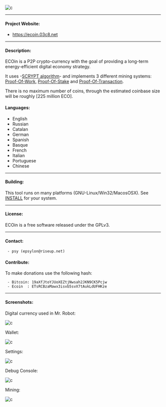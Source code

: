 
![c](https://ecoin.03c8.net/ecoin/ecoin.png)

----------

####  Project Website:   

 + https://ecoin.03c8.net

----------

#### Description:

 ECOin is a P2P crypto-currency with the goal of providing a long-term energy-efficient digital economy strategy.

 It uses -[SCRYPT algorithm](https://en.wikipedia.org/wiki/Scrypt)- and implements 3 different mining systems: [Proof-Of-Work](https://en.wikipedia.org/wiki/Proof_of_work), [Proof-Of-Stake](https://en.wikipedia.org/wiki/Proof_of_stake) and [Proof-Of-Transaction](https://cryptoticker.io/en/proof-transaction/).

 There is no maximum number of coins, through the estimated coinbase size will be roughly [225 million ECO].

#### Languages:

 + English
 + Russian
 + Catalan
 + German
 + Spanish
 + Basque
 + French
 + Italian
 + Portuguese
 + Chinese

----------

#### Building:

 This tool runs on many platforms (GNU-Linux/Win32/MacosOSX). See [INSTALL](./ecoin/INSTALL) for your system.

----------

#### License:

 ECOin is a free software released under the GPLv3.

----------

#### Contact:

     - psy (epsylon@riseup.net)

#### Contribute: 

 To make donations use the following hash:
  
     - Bitcoin: 19aXfJtoYJUoXEZtjNwsah2JKN9CK5Pcjw
     - Ecoin  : ETsRCBzaMawx3isvb5svX7tAukLdUFHKze

----------

####  Screenshots:

Digital currency used in Mr. Robot:

![c](https://ecoin.03c8.net/ecoin/ecoin_mrrobot.png)

Wallet:

![c](https://ecoin.03c8.net/ecoin/ecoin_wallet_zoom.png)

Settings:

![c](https://ecoin.03c8.net/ecoin/ecoin_settings_zoom.png)

Debug Console:

![c](https://ecoin.03c8.net/ecoin/ecoin_debug_zoom.png)

Mining:

![c](https://ecoin.03c8.net/ecoin/ecoin_mining_zoom.png)

